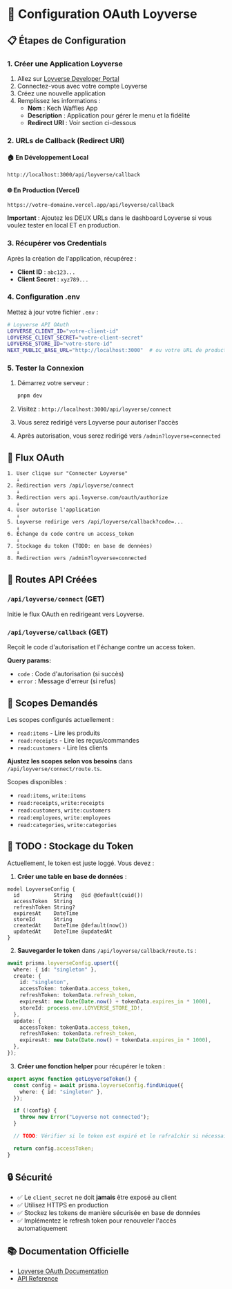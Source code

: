 # 🔐 Configuration OAuth Loyverse

## 📋 Étapes de Configuration

### 1. Créer une Application Loyverse

1. Allez sur [Loyverse Developer Portal](https://developer.loyverse.com/)
2. Connectez-vous avec votre compte Loyverse
3. Créez une nouvelle application
4. Remplissez les informations :
   - **Nom** : Kech Waffles App
   - **Description** : Application pour gérer le menu et la fidélité
   - **Redirect URI** : Voir section ci-dessous

### 2. URLs de Callback (Redirect URI)

#### 🏠 En Développement Local
```
http://localhost:3000/api/loyverse/callback
```

#### 🌐 En Production (Vercel)
```
https://votre-domaine.vercel.app/api/loyverse/callback
```

**Important** : Ajoutez les DEUX URLs dans le dashboard Loyverse si vous voulez tester en local ET en production.

### 3. Récupérer vos Credentials

Après la création de l'application, récupérez :
- **Client ID** : `abc123...`
- **Client Secret** : `xyz789...`

### 4. Configuration .env

Mettez à jour votre fichier `.env` :

```bash
# Loyverse API OAuth
LOYVERSE_CLIENT_ID="votre-client-id"
LOYVERSE_CLIENT_SECRET="votre-client-secret"
LOYVERSE_STORE_ID="votre-store-id"
NEXT_PUBLIC_BASE_URL="http://localhost:3000"  # ou votre URL de production
```

### 5. Tester la Connexion

1. Démarrez votre serveur :
   ```bash
   pnpm dev
   ```

2. Visitez : `http://localhost:3000/api/loyverse/connect`

3. Vous serez redirigé vers Loyverse pour autoriser l'accès

4. Après autorisation, vous serez redirigé vers `/admin?loyverse=connected`

## 🔄 Flux OAuth

```
1. User clique sur "Connecter Loyverse"
   ↓
2. Redirection vers /api/loyverse/connect
   ↓
3. Redirection vers api.loyverse.com/oauth/authorize
   ↓
4. User autorise l'application
   ↓
5. Loyverse redirige vers /api/loyverse/callback?code=...
   ↓
6. Échange du code contre un access_token
   ↓
7. Stockage du token (TODO: en base de données)
   ↓
8. Redirection vers /admin?loyverse=connected
```

## 🔧 Routes API Créées

### `/api/loyverse/connect` (GET)
Initie le flux OAuth en redirigeant vers Loyverse.

### `/api/loyverse/callback` (GET)
Reçoit le code d'autorisation et l'échange contre un access token.

**Query params:**
- `code` : Code d'autorisation (si succès)
- `error` : Message d'erreur (si refus)

## 🎯 Scopes Demandés

Les scopes configurés actuellement :
- `read:items` - Lire les produits
- `read:receipts` - Lire les reçus/commandes
- `read:customers` - Lire les clients

**Ajustez les scopes selon vos besoins** dans `/api/loyverse/connect/route.ts`.

Scopes disponibles :
- `read:items`, `write:items`
- `read:receipts`, `write:receipts`
- `read:customers`, `write:customers`
- `read:employees`, `write:employees`
- `read:categories`, `write:categories`

## 💾 TODO : Stockage du Token

Actuellement, le token est juste loggé. Vous devez :

1. **Créer une table en base de données** :
```prisma
model LoyverseConfig {
  id           String   @id @default(cuid())
  accessToken  String
  refreshToken String?
  expiresAt    DateTime
  storeId      String
  createdAt    DateTime @default(now())
  updatedAt    DateTime @updatedAt
}
```

2. **Sauvegarder le token** dans `/api/loyverse/callback/route.ts` :
```typescript
await prisma.loyverseConfig.upsert({
  where: { id: "singleton" },
  create: {
    id: "singleton",
    accessToken: tokenData.access_token,
    refreshToken: tokenData.refresh_token,
    expiresAt: new Date(Date.now() + tokenData.expires_in * 1000),
    storeId: process.env.LOYVERSE_STORE_ID!,
  },
  update: {
    accessToken: tokenData.access_token,
    refreshToken: tokenData.refresh_token,
    expiresAt: new Date(Date.now() + tokenData.expires_in * 1000),
  },
});
```

3. **Créer une fonction helper** pour récupérer le token :
```typescript
export async function getLoyverseToken() {
  const config = await prisma.loyverseConfig.findUnique({
    where: { id: "singleton" },
  });

  if (!config) {
    throw new Error("Loyverse not connected");
  }

  // TODO: Vérifier si le token est expiré et le rafraîchir si nécessaire

  return config.accessToken;
}
```

## 🔒 Sécurité

- ✅ Le `client_secret` ne doit **jamais** être exposé au client
- ✅ Utilisez HTTPS en production
- ✅ Stockez les tokens de manière sécurisée en base de données
- ✅ Implémentez le refresh token pour renouveler l'accès automatiquement

## 📚 Documentation Officielle

- [Loyverse OAuth Documentation](https://developer.loyverse.com/docs/)
- [API Reference](https://developer.loyverse.com/api/)
